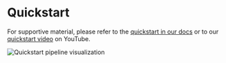 # Quickstart

For supportive material, please refer to the [quickstart in our
docs](https://orchest.readthedocs.io/en/stable/getting_started/quickstart.html) or to our [quickstart
video](https://www.youtube.com/watch?v=j0nySMu1-DQ) on YouTube.

![Quickstart pipeline visualization](https://pviz.orchest.io/?pipeline=https://github.com/orchest/quickstart/blob/main/california_housing.orchest&v=2)
